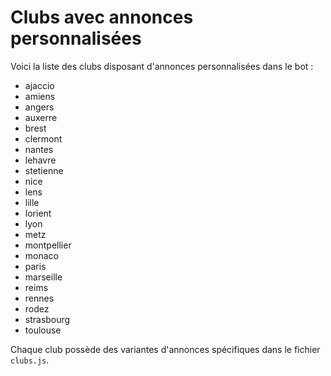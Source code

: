# Clubs avec annonces personnalisées

Voici la liste des clubs disposant d'annonces personnalisées dans le bot :

- ajaccio
- amiens
- angers
- auxerre
- brest
- clermont
- nantes
- lehavre
- stetienne
- nice
- lens
- lille
- lorient
- lyon
- metz
- montpellier
- monaco
- paris
- marseille
- reims
- rennes
- rodez
- strasbourg
- toulouse

Chaque club possède des variantes d'annonces spécifiques dans le fichier `clubs.js`.
